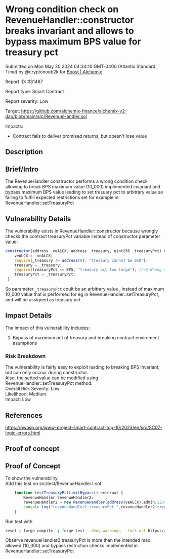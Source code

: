 
# Wrong condition check on RevenueHandler::constructor breaks invariant and allows to bypass maximum BPS value for treasury pct

Submitted on Mon May 20 2024 04:34:10 GMT-0400 (Atlantic Standard Time) by @cryptonoob2k for [Boost | Alchemix](https://immunefi.com/bounty/alchemix-boost/)

Report ID: #31487

Report type: Smart Contract

Report severity: Low

Target: https://github.com/alchemix-finance/alchemix-v2-dao/blob/main/src/RevenueHandler.sol

Impacts:
- Contract fails to deliver promised returns, but doesn't lose value

## Description
## Brief/Intro
The RevenueHandler constructor performs a wrong condition check allowing to break BPS maximum value (10_000) implemented invariant and bypass maximum BPS value leading to set tresuary pct to arbitrary value so failing to fulfill expected restrictions set for example in RevenueHandler::setTreasuryPct    

## Vulnerability Details
The vulnerability exists in RevenueHandler::constructor because wrongly checks the contract treasuryPct variable instead of constructor parameter value:    
```js
constructor(address _veALCX, address _treasury, uint256 _treasuryPct) Ownable() {
    veALCX = _veALCX;
    require(_treasury != address(0), "treasury cannot be 0x0");
    treasury = _treasury; 
    require(treasuryPct <= BPS, "treasury pct too large"); //<@ Wrong check
    treasuryPct = _treasuryPct;
 }
```
So parameter `_treasuryPct` coult be an arbitrary value , instead of maximum 10_000 value that is performed for eg in RevenueHandler::setTreasuryPct, and will be assigned as treasury pct.    

## Impact Details
The impact of this vulnerability includes:  
1. Bypass of maximum pct of treasury and breaking contract enviroment asumptions  

### Risk Breakdown  
The vulnerability is fairly easy to exploit leading to breaking BPS invariant, but can only occour during constructor.  
Also, the setted value can be modified using RevenueHandler::setTreasuryPct method.  
Overall Risk Severity:	Low  
Likelihood: 			Medium  
Impact: 				Low  

## References
https://owasp.org/www-project-smart-contract-top-10/2023/en/src/SC07-logic-errors.html


        
## Proof of concept
## Proof of Concept
To show the vulnerability  
Add this test on src/test/RevenueHandler.t.sol  
```js
    function testTreasuryPctLimitBypass() external {
        RevenueHandler revenueHandler2;
        revenueHandler2 = new RevenueHandler(address(veALCX),admin,12345678987654321);
        console.log("revenueHandler2.treasuryPct ",revenueHandler2.treasuryPct());
    }
```
Run test with  
```bash
reset ; forge compile  ; forge test --deny-warnings --fork-url https://rpc.ankr.com/eth --fork-block-number 17133822 --mt testTreasuryPctLimitBypass -vv
```
Observe revenueHandler2.treasuryPct is more than the intended max allowed (10_000) and bypass restriction checks implemented in RevenueHandler::setTreasuryPct  
